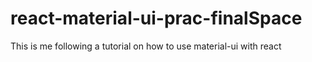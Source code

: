 # react-material-ui-prac-finalSpace
This is me following a tutorial on how to use material-ui with react
